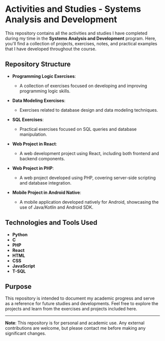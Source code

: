 # Activities and Studies - Systems Analysis and Development

This repository contains all the activities and studies I have completed during my time in the **Systems Analysis and Development** program. Here, you'll find a collection of projects, exercises, notes, and practical examples that I have developed throughout the course.

## Repository Structure

- **Programming Logic Exercises**: 
  - A collection of exercises focused on developing and improving programming logic skills.

- **Data Modeling Exercises**:
  - Exercises related to database design and data modeling techniques.

- **SQL Exercises**:
  - Practical exercises focused on SQL queries and database manipulation.

- **Web Project in React**:
  - A web development project using React, including both frontend and backend components.

- **Web Project in PHP**:
  - A web project developed using PHP, covering server-side scripting and database integration.

- **Mobile Project in Android Native**:
  - A mobile application developed natively for Android, showcasing the use of Java/Kotlin and Android SDK.

## Technologies and Tools Used

- **Python**
- **C**
- **PHP**
- **React**
- **HTML**
- **CSS**
- **JavaScript**
- **T-SQL**

## Purpose

This repository is intended to document my academic progress and serve as a reference for future studies and developments. Feel free to explore the projects and learn from the exercises and projects included here.

---

**Note**: This repository is for personal and academic use. Any external contributions are welcome, but please contact me before making any significant changes.

